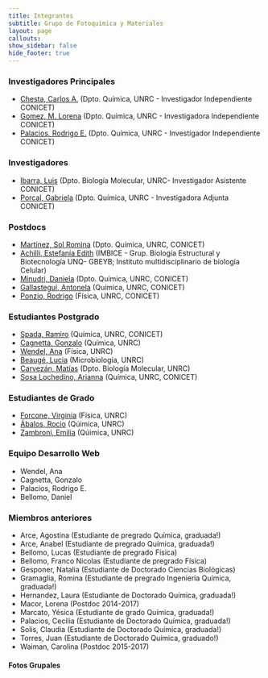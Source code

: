 ```yaml
---
title: Integrantes
subtitle: Grupo de Fotoquímica y Materiales
layout: page
callouts:
show_sidebar: false
hide_footer: true
---
```


### Investigadores Principales
- [Chesta, Carlos A.](/chesta) (Dpto. Química, UNRC - Investigador Independiente CONICET)
- [Gomez, M. Lorena](/gomez)  (Dpto. Química, UNRC - Investigadora Independiente CONICET)
- [Palacios, Rodrigo E.](/palacios) (Dpto. Química, UNRC  - Investigador Independiente CONICET)

### Investigadores
- [Ibarra, Luis](/ibarra) (Dpto. Biología Molecular, UNRC-  Investigador Asistente CONICET)
- [Porcal, Gabriela](/porcal) (Dpto. Química, UNRC  - Investigadora Adjunta CONICET)

### Postdocs
- [Martínez, Sol Romina](/martinez) (Dpto. Química, UNRC, CONICET)
- [Achilli, Estefanía Edith](/achilli) (IMBICE - Grup. Biología Estructural y Biotecnología UNQ- GBEYB; Instituto multidisciplinario de biología Celular)
- [Minudri, Daniela](/minudri) (Dpto. Química, UNRC, CONICET)
- [Gallastegui, Antonela](/gallastegui) (Química, UNRC, CONICET)
- [Ponzio, Rodrigo](/ponzio) (Física, UNRC, CONICET)

### Estudiantes Postgrado
- [Spada, Ramiro](/spada) (Química, UNRC, CONICET)
- [Cagnetta, Gonzalo](/cagnetta) (Química, UNRC)
- [Wendel, Ana](/wendel) (Física, UNRC)
- [Beaugé, Lucia](/beauge) (Microbiología, UNRC)
- [Carvezán, Matías](/carvezan) (Dpto. Biología Molecular, UNRC)
- [Sosa Lochedino, Arianna](/lochedino) (Química, UNRC, CONICET)

### Estudiantes de Grado
- [Forcone, Virginia](/forcone) (Física, UNRC)
- [Ábalos, Rocio](/abalos) (Qúimica, UNRC)
- [Zambroni, Emilia](/zambroni) (Qúimica, UNRC)

### Equipo Desarrollo Web
- Wendel, Ana
- Cagnetta, Gonzalo
- Palacios, Rodrigo E.
- Bellomo, Daniel

### Miembros anteriores
- Arce, Agostina (Estudiante de pregrado Química, graduada!)
- Arce, Anabel  (Estudiante de pregrado Química, graduada!)
- Bellomo, Lucas (Estudiante de pregrado Física)
- Bellomo, Franco Nicolas (Estudiante de pregrado Física)
- Gesponer, Natalia (Estudiante de Doctorado Ciencias Biológicas)
- Gramaglia, Romina (Estudiante de pregrado Ingeniería Química, graduada!)
- Hernandez, Laura (Estudiante de Doctorado Química, graduada!)
- Macor, Lorena (Postdoc 2014-2017)
- Marcato, Yésica (Estudiante de grado Química, graduada!)
- Palacios, Cecilia (Estudiante de Doctorado Química, graduada!)
- Solis, Claudia (Estudiante de Doctorado Química, graduada!)
- Torres, Juan (Estudiante de Doctorado Química, graduado!)
- Waiman, Carolina (Postdoc 2015-2017)

#### Fotos Grupales
